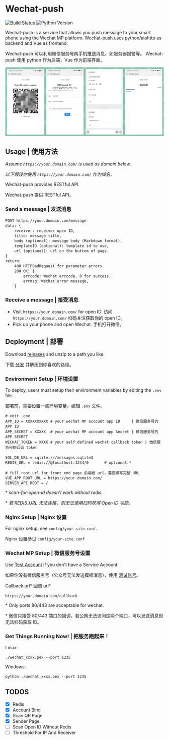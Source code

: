 # Wechat-push
[![Build Status](https://travis-ci.org/gwy15/wechat-push.svg?branch=master)](https://travis-ci.org/gwy15/wechat-push)
![Python Version](https://img.shields.io/badge/python-3.6%20%7C%203.7-blue.svg)

Wechat-push is a service that allows you push message to your smart phone using the Wechat MP platform.
Wechat-push uses python/aiohttp as backend and Vue as frontend.

Wechat-push 可以利用微信服务号向手机推送消息，如服务器报警等。
Wechat-push 使用 python 作为后端，Vue 作为前端界面。

![Demo](docs/images/wechat-push-demo.png)

## Usage | 使用方法

*Assume `https://your.domain.com/` is used as domain below.*

*以下假设你使用 `https://your.domain.com/` 作为域名。*

Wechat-push provides RESTful API.

Wechat-push 提供 RESTful API。

### Send a message | 发送消息
```
POST https://your.domain.com/message
data: {
    receiver: receiver open ID,
    title: message title,
    body (optional): message body (Markdown format),
    templateID (optional): template id to use,
    url (optional): url on the buttom of page. 
}
return:
    400 HTTPBadRequest for parameter errors
    200 OK: {
        errcode: Wechat errcode, 0 for success,
        errmsg: Wechat error message,
    }
```

### Receive a message | 接受消息

+ Visit `https://your.domain.com/` for open ID. 访问 `https://your.domain.com/` 扫码关注获取你的 open ID。
+ Pick up your phone and open Wechat. 手机打开微信。

## Deployment | 部署

Download [releases](https://github.com/gwy15/wechat-push/releases) and unzip to a path you like.

下载 [分发](https://github.com/gwy15/wechat-push/releases) 并解压到你喜欢的路径。

### Environment Setup | 环境设置

To deploy, users must setup their environment variables by editing the `.env` file.

部署前，需要设置一些环境变量。编辑 `.env` 文件。

```
# edit .env
APP_ID = XXXXXXXXXX # your wechat MP account app ID     | 微信服务号的APP ID
APP_SECRET = XXXXX  # your wechat MP account app Secret | 微信服务号的 APP SECRET
WECHAT_TOKEN = XXXX # your self defined wechat callback token | 微信服务号的回调 token

SQL_DB_URL = sqlite:///messages.sqlite3
REDIS_URL = redis://@localhost:1234/0       # optional.*

# full root url for front end page 前端根 url，需要填写完整 URL
VUE_APP_ROOT_URL = https://your.domain.com/
SERVER_API_ROOT = /
```

\* *scan-for-open-id doesn't work without redis.*

\* *若 REDIS_URL 无法连接，则无法使用扫码获得 Open ID 功能。*

### Nginx Setup | Nginx 设置

For nginx setup, see `config/your-site.conf`.

Nginx 设置参见 `config/your-site.conf`


### Wechat MP Setup | 微信服务号设置

Use [Test Account](https://mp.weixin.qq.com/debug/cgi-bin/sandboxinfo?t=sandbox/login) if you don't have a Service Account.

如果你没有微信服务号（公众号无法发送模板消息），使用 [测试账号](https://mp.weixin.qq.com/debug/cgi-bin/sandboxinfo?t=sandbox/login)。

Callback url*  回调 url*
```
https://your.domain.com/callback
```

\* Only ports 80/443 are acceptable for wechat.

\* 微信只接受 80/443 端口的回调，若公网无法访问这两个端口，可以发送消息但无法扫码获取 ID。

### Get Things Running Now! | 把服务跑起来！
Linux:
```
./wechat_xxxx.pex --port 1235
```

Windows:
```
python ./wechat_xxxx.pex --port 1235
```

## TODOS

- [x] Redis
- [x] Account Bind
- [x] Scan QR Page
- [x] Sender Page
- [ ] Scan Open ID Without Redis
- [ ] Threshold For IP And Receiver
